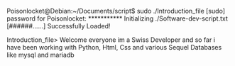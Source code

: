 Poisonlocket@Debian:~/Documents/script$ sudo ./Introduction_file
[sudo] password for Poisonlocket: ***********
Initializing ./Software-dev-script.txt [######......]
Successfully Loaded!

Introduction_file> Welcome everyone im a Swiss Developer and so far i have been working with Python, Html, Css and various Sequel Databases like mysql and mariadb
